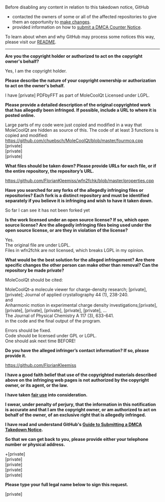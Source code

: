 Before disabling any content in relation to this takedown notice, GitHub
- contacted the owners of some or all of the affected repositories to give them an opportunity to [make changes](https://docs.github.com/en/github/site-policy/dmca-takedown-policy#a-how-does-this-actually-work).
- provided information on how to [submit a DMCA Counter Notice](https://docs.github.com/en/articles/guide-to-submitting-a-dmca-counter-notice).

To learn about when and why GitHub may process some notices this way, please visit our [README](https://github.com/github/dmca/blob/master/README.md).

---

**Are you the copyright holder or authorized to act on the copyright owner's behalf?**

Yes, I am the copyright holder.

**Please describe the nature of your copyright ownership or authorization to act on the owner's behalf.**

I have [private] PDFbyFFT as part of MoleCoolQt Licensed under LGPL.

**Please provide a detailed description of the original copyrighted work that has allegedly been infringed. If possible, include a URL to where it is posted online.**

Large parts of my code were just copied and modified in a way that MoleCoolQt are hidden as source of this. The code of at least 3 functions is copied and modified:
https://github.com/chuebsch/MoleCoolQt/blob/master/fourmcq.cpp  
[private]  
[private]  
[private]

**What files should be taken down? Please provide URLs for each file, or if the entire repository, the repository’s URL.**

https://github.com/FlorianKleemiss/wfn2fchk/blob/master/properties.cpp

**Have you searched for any forks of the allegedly infringing files or repositories? Each fork is a distinct repository and must be identified separately if you believe it is infringing and wish to have it taken down.**

So far I can see it has not been forked yet

**Is the work licensed under an open source license? If so, which open source license? Are the allegedly infringing files being used under the open source license, or are they in violation of the license?**

Yes.  
The original file are under LGPL.  
Files in wfn2fchk are not licensed, which breaks LGPL in my opinion.

**What would be the best solution for the alleged infringement? Are there specific changes the other person can make other than removal? Can the repository be made private?**

MoleCoolQt should be cited:  

MoleCoolQt–a molecule viewer for charge-density research; [private], [private]; Journal of applied crystallography 44 (1), 238-240.  
and  
Anharmonic motion in experimental charge density investigations;[private], [private], [private], [private], [private], [private], ...  
The Journal of Physical Chemistry A 117 (3), 633-641.  
in the code and the final output of the program.  

Errors should be fixed.  
Code should be licensed under GPL or LGPL.  
One should ask next time BEFORE!  

**Do you have the alleged infringer’s contact information? If so, please provide it.**

https://github.com/FlorianKleemiss

**I have a good faith belief that use of the copyrighted materials described above on the infringing web pages is not authorized by the copyright owner, or its agent, or the law.**

**I have taken <a href="https://www.lumendatabase.org/topics/22">fair use</a> into consideration.**

**I swear, under penalty of perjury, that the information in this notification is accurate and that I am the copyright owner, or am authorized to act on behalf of the owner, of an exclusive right that is allegedly infringed.**

**I have read and understand GitHub's <a href="https://docs.github.com/articles/guide-to-submitting-a-dmca-takedown-notice/">Guide to Submitting a DMCA Takedown Notice</a>.**

**So that we can get back to you, please provide either your telephone number or physical address.**

+[private]  
[private]  
[private]  
[private]  
[private]

**Please type your full legal name below to sign this request.**

[private]
